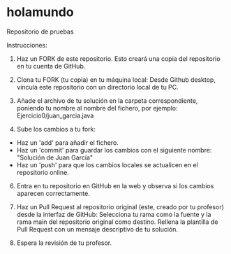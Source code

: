 # holamundo
Repositorio de pruebas

Instrucciones:

1. Haz un FORK de este repositorio.
Esto creará una copia del repositorio en tu cuenta de GitHub.



2. Clona tu FORK (tu copia) en tu máquina local:
Desde Github desktop, vincula este repositorio con un directorio local de tu PC.



4. Añade el archivo de tu solución en la carpeta correspondiente, poniendo tu nombre al nombre del fichero, por ejemplo:
Ejercicio0/juan_garcia.java


5. Sube los cambios a tu fork:
- Haz un 'add' para añadir el fichero.
- Haz un 'commit' para guardar los cambios con el siguiente nombre: "Solución de Juan García"
- Haz un 'push' para que los cambios locales se actualicen en el repositorio online.


6. Entra en tu repositorio en GitHub en la web y observa si los cambios aparecen correctamente.


7. Haz un Pull Request al repositorio original (este, creado por tu profesor) desde la interfaz de GitHub:
Selecciona tu rama como la fuente y la rama main del repositorio original como destino.
Rellena la plantilla de Pull Request con un mensaje descriptivo de tu solución.



8. Espera la revisión de tu profesor.
